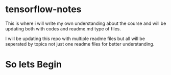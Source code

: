 # tensorflow-notes
This is where i will write my own understanding about the course and will be updating both with codes and readme.md type of files.

I will be updating this repo with multiple readme files but all will be seperated by topics not just one readme files for better understanding.

# So lets Begin